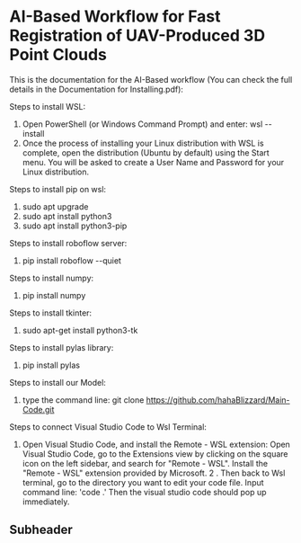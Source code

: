 # AI-Based Workflow for Fast Registration of UAV-Produced 3D Point Clouds
This is the documentation for the AI-Based workflow (You can check the full details in the Documentation for Installing.pdf):

Steps to install WSL:
  1. Open PowerShell (or Windows Command Prompt) and enter: wsl --install
  2. Once the process of installing your Linux distribution with WSL is complete, open the distribution (Ubuntu by default) using the Start menu. You will be asked to create a User Name and Password for your Linux distribution.

Steps to install pip on wsl:
  1. sudo apt upgrade
  2. sudo apt install python3
  3. sudo apt install python3-pip

Steps to install roboflow server:
  1. pip install roboflow --quiet

Steps to install numpy:
  1. pip install numpy

Steps to install tkinter:
  1. sudo apt-get install python3-tk

Steps to install pylas library:
  1. pip install pylas

Steps to install our Model:
 1. type the command line: git clone https://github.com/hahaBlizzard/Main-Code.git

Steps to connect Visual Studio Code to Wsl Terminal:
  1. Open Visual Studio Code, and install the Remote - WSL extension: Open Visual Studio Code, go to the Extensions view by clicking on the square icon on the left sidebar, and search for "Remote - WSL". Install the "Remote - WSL" extension provided by Microsoft.
  2 . Then back to Wsl terminal, go to the directory you want to edit your code file. Input command line: 'code .'    Then the visual studio code should pop up immediately. 

## Subheader


